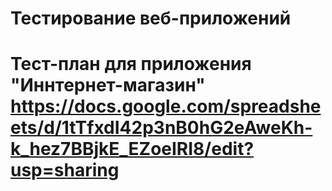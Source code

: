 # Тестирование веб-приложений
# Тест-план для приложения "Иннтернет-магазин" https://docs.google.com/spreadsheets/d/1tTfxdI42p3nB0hG2eAweKh-k_hez7BBjkE_EZoeIRI8/edit?usp=sharing
